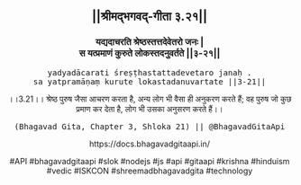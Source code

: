 <center><h2>||श्रीमद्‍भगवद्‍-गीता ३.२१||</h2>
<h3>यद्यदाचरति श्रेष्ठस्तत्तदेवेतरो जनः |<br/>स यत्प्रमाणं कुरुते लोकस्तदनुवर्तते ||३-२१||</h3>
<pre>yadyadācarati śreṣṭhastattadevetaro janaḥ .<br/>sa yatpramāṇaṃ kurute lokastadanuvartate ||3-21||</pre>
<p>।।3.21।। श्रेष्ठ पुरुष जैसा आचरण करता है, अन्य लोग भी वैसा ही अनुकरण करते हैं; वह पुरुष जो कुछ प्रमाण कर देता है, लोग भी उसका अनुसरण करते हैं।।</p>
<pre>(Bhagavad Gita, Chapter 3, Shloka 21) || @BhagavadGitaApi</pre><p>https://docs.bhagavadgitaapi.in/</p><p>#API #bhagavadgitaapi #slok #nodejs #js #api #gitaapi #krishna #hinduism #vedic #ISKCON #shreemadbhagavadgita #technology</p></center>